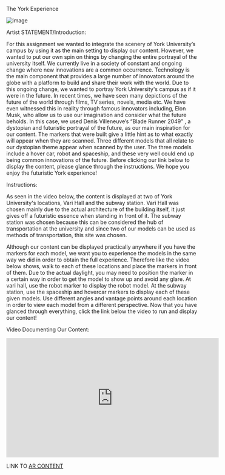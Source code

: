The York Experience



![image](https://user-images.githubusercontent.com/90469907/164122775-6e87613a-c80e-410e-bbce-af44995dd528.png)







Artist STATEMENT/Introduction: 

For this assignment we wanted to integrate the scenery of York University’s campus by using it as the main setting to display our content. However, we wanted to put our own spin on things by changing the entire portrayal of the university itself. We currently live in a society of constant and ongoing change where new innovations are a common occurrence. Technology is the main component that provides a large number of innovators around the globe with a platform to build and share their work with the world. Due to this ongoing change, we wanted to portray York University's campus as if it were in the future. In recent times, we have seen many depictions of the future of the world through films, TV series, novels, media etc. We have even witnessed this in reality through famous innovators including, Elon Musk, who allow us to use our imagination and consider what the future beholds. In this case, we used Denis Villeneuve’s “Blade Runner 2049” , a dystopian and futuristic portrayal of the future, as our main inspiration for our content. The markers that were built give a little hint as to what exactly will appear when they are scanned. Three different models that all relate to our dystopian theme appear when scanned by the user. The three models include a hover car, robot and spaceship, and these very well could end up being common innovations of the future. Before clicking our link below to display the content, please glance through the instructions. We hope you enjoy the futuristic York experience!


Instructions: 

As seen in the video below, the content is displayed at two of York University's locations, Vari Hall and the subway station. Vari Hall was chosen mainly due to the actual architecture of the building itself, it just gives off a futuristic essence when standing in front of it. The subway station was chosen because this can be considered the hub of transportation at the university and since two of our models can be used as methods of transportation, this site was chosen. 

Although our content can be displayed practically anywhere if you have the markers for each model, we want you to experience the models in the same way we did in order to obtain the full experience. Therefore like the video below shows, walk to each of these locations and place the markers in front of them. Due to the actual daylight, you may need to position the marker in a certain way in order to get the model to show up and avoid any glare. At vari hall, use the robot marker to display the robot model. At the subway station, use the spaceship and hovercar markers to display each of these given models. Use different angles and vantage points around each location in order to view each model from a different perspective. Now that you have glanced through everything, click the link below the video to run and display our content!

Video Documenting Our Content: 

<iframe width="560" height="315" src="https://www.youtube.com/embed/C5jUqhx9nQw" title="YouTube video player" frameborder="0" allow="accelerometer; autoplay; clipboard-write; encrypted-media; gyroscope; picture-in-picture" allowfullscreen></iframe>



LINK TO [AR CONTENT](website/pages/custom-glTF3.html)



